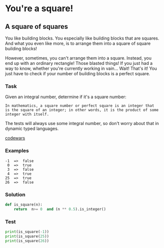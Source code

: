 # You're a square!
## A square of squares

You like building blocks. You especially like building blocks that are squares. And what you even like more, is to arrange them into a square of square building blocks!

However, sometimes, you can't arrange them into a square. Instead, you end up with an ordinary rectangle! Those blasted things! If you just had a way to know, whether you're currently working in vain… Wait! That's it! You just have to check if your number of building blocks is a perfect square.

### Task
Given an integral number, determine if it's a square number:
```
In mathematics, a square number or perfect square is an integer that is the square of an integer; in other words, it is the product of some integer with itself.
```

The tests will always use some integral number, so don't worry about that in dynamic typed languages.

[codewars](https://www.codewars.com/kata/54c27a33fb7da0db0100040e)
### Examples
```
-1  =>  false
 0  =>  true
 3  =>  false
 4  =>  true
25  =>  true
26  =>  false
```

### Solution
```python
def is_square(n):    
    return  n>= 0  and (n ** 0.5).is_integer() 
```

### Test
```python
print(is_square(-1))
print(is_square(25))
print(is_square(26))
```